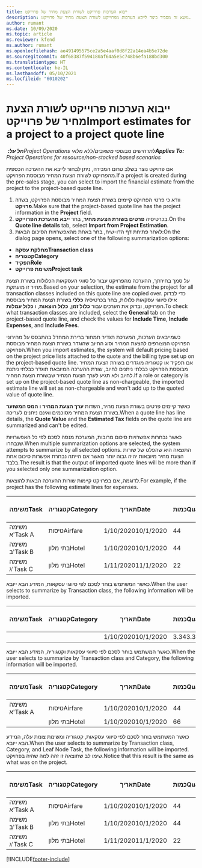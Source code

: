 ```yaml
---
title: ייבוא הערכות פרוייקט לשורת הצעת מחיר של פרוייקט
description: נושא זה מסביר כיצד לייבא הערכות מפרוייקט לשורת הצעת מחיר של פרוייקט.
author: rumant
ms.date: 10/09/2020
ms.topic: article
ms.reviewer: kfend
ms.author: rumant
ms.openlocfilehash: ae491495575ce2a5e4aaf0d8f22a14ea4b5e72de
ms.sourcegitcommit: 40f68387f594180af64a5e5c748b6efa188bd300
ms.translationtype: HT
ms.contentlocale: he-IL
ms.lasthandoff: 05/10/2021
ms.locfileid: "6010202"
---
```

# <a name="import-estimates-for-a-project-to-a-project-quote-line"></a><span data-ttu-id="e790c-103">ייבוא הערכות פרוייקט לשורת הצעת מחיר של פרוייקט</span><span class="sxs-lookup"><span data-stu-id="e790c-103">Import estimates for a project to a project quote line</span></span>

<span data-ttu-id="e790c-104">_**חל על:** ‏Project Operations לתרחישים מבוססי משאבים/ללא מלאי_</span><span class="sxs-lookup"><span data-stu-id="e790c-104">_**Applies To:** Project Operations for resource/non-stocked based scenarios_</span></span>


<span data-ttu-id="e790c-105">אם פרויקט נוצר בשלב טרום המכירה, ניתן לבחור לייבא את ההערכה הכספית מהפרויקט לשורת הצעת המחיר מבוססת הפרויקט.</span><span class="sxs-lookup"><span data-stu-id="e790c-105">If a project is created during the pre-sales stage, you can select to import the financial estimate from the project to the project-based quote line.</span></span>

1. <span data-ttu-id="e790c-106">וודא כי פרטי הפרויקט קיימים בשורת הצעת המחיר מבוססת הפרויקט, בשדה **פרויקט**.</span><span class="sxs-lookup"><span data-stu-id="e790c-106">Make sure that the project-based quote line has the project information in the **Project** field.</span></span>
2. <span data-ttu-id="e790c-107">בכרטיסיה **פרטים בשורת הצעת מחיר**, בחר **ייבא מהערכת הפרוייקט**.</span><span class="sxs-lookup"><span data-stu-id="e790c-107">On the **Quote line details** tab, select **Import from Project Estimation**.</span></span>
3. <span data-ttu-id="e790c-108">לאחר פתיחת דף הדו-שיח, בחר באחת מהאפשרויות הסיכום הבאות:</span><span class="sxs-lookup"><span data-stu-id="e790c-108">On the dialog page opens, select one of the following summarization options:</span></span>

  - <span data-ttu-id="e790c-109">**מחלקת עסקה**</span><span class="sxs-lookup"><span data-stu-id="e790c-109">**Transaction class**</span></span>
  - <span data-ttu-id="e790c-110">**קטגוריה**</span><span class="sxs-lookup"><span data-stu-id="e790c-110">**Category**</span></span>
  - <span data-ttu-id="e790c-111">**תפקיד**</span><span class="sxs-lookup"><span data-stu-id="e790c-111">**Role**</span></span> 
  - <span data-ttu-id="e790c-112">**משימת פרוייקט**</span><span class="sxs-lookup"><span data-stu-id="e790c-112">**Project task**</span></span>

<span data-ttu-id="e790c-113">על סמך בחירתך, ההערכה מהפרויקט עבור כל סווגי העסקאות הכלולות בשורת הצעת מחיר זו מועתקת.</span><span class="sxs-lookup"><span data-stu-id="e790c-113">Based on your selection, the estimate from the project for all transaction classes included on this quote line are copied over.</span></span> <span data-ttu-id="e790c-114">כדי לבדוק אילו סיווגי עסקאות כלולות, בחר בכרטיסיה **כללי** בשורת הצעת המחיר מבוססת הפרויקט, ובדוק את הערכים עבור **כלול זמן**, **כלול הוצאות**, ו **כלול עמלות**.</span><span class="sxs-lookup"><span data-stu-id="e790c-114">To check what transaction classes are included, select the **General** tab on the project-based quote line, and check the values for **Include Time**, **Include Expenses**, and **Include Fees**.</span></span>

<span data-ttu-id="e790c-115">כשמייבאים הערכות, המערכת תגדיר תמחור ברירת המחדל בהתבסס על מחירוני הפרויקט המצורפים להצעת המחיר וסוג החיוב שהוגדר בשורת הצעת המחיר מבוססת הפרויקט.</span><span class="sxs-lookup"><span data-stu-id="e790c-115">When you import estimates, the system will default pricing based on the project price lists attached to the quote and the billing type set up on the project-based quote line.</span></span> <span data-ttu-id="e790c-116">אם תפקיד או קטגוריה מוגדרים בשורת הצעת המחיר מבוססת הפרויקט כבלתי ניתנים לחיוב, שורת ההערכה המיובאת תוגדר כבלתי ניתנת לחיוב ולא תגיע לערך הצעת המחיר שבשורת הצעת המחיר.</span><span class="sxs-lookup"><span data-stu-id="e790c-116">If a role or category is set up on the project-based quote line as non-chargeable, the imported estimate line will set as non-chargeable and won't add up to the quoted value of quote line.</span></span>

<span data-ttu-id="e790c-117">כאשר קיימים פרטים בשורת הצעת מחיר, השדות **ערך הצעת המחיר** ו **המס המשוער** בשורת הצעת המחיר מסוכמים ואינם ניתנים לעריכה.</span><span class="sxs-lookup"><span data-stu-id="e790c-117">When a quote line has line details, the **Quote Value** and the **Estimated Tax** fields on the quote line are summarized and can't be edited.</span></span>

<span data-ttu-id="e790c-118">כאשר נבחרות אפשרויות סיכום מרובות, המערכת מנסה לסכם לפי כל האפשרויות שנבחרו.</span><span class="sxs-lookup"><span data-stu-id="e790c-118">When multiple summarization options are selected, the system attempts to summarize by all selected options.</span></span> <span data-ttu-id="e790c-119">התוצאה היא שהפלט של שורות הצעת מחיר מיובאות יהיה גבוה יותר מאשר אם הייתה נבחרת אפשרות סיכום אחת בלבד.</span><span class="sxs-lookup"><span data-stu-id="e790c-119">The result is that the output of imported quote lines will be more than if you selected only one summarization option.</span></span>

<span data-ttu-id="e790c-120">לדוגמה, אם בפרויקט קיימות שורות ההערכה הבאות להוצאות.</span><span class="sxs-lookup"><span data-stu-id="e790c-120">For example, if the project has the following estimate lines for expenses.</span></span>

| <span data-ttu-id="e790c-121">משימה</span><span class="sxs-lookup"><span data-stu-id="e790c-121">Task</span></span> | <span data-ttu-id="e790c-122">קטגוריה</span><span class="sxs-lookup"><span data-stu-id="e790c-122">Category</span></span> | <span data-ttu-id="e790c-123">תאריך</span><span class="sxs-lookup"><span data-stu-id="e790c-123">Date</span></span> | <span data-ttu-id="e790c-124">כמות</span><span class="sxs-lookup"><span data-stu-id="e790c-124">Quantity</span></span> | <span data-ttu-id="e790c-125">מחיר יחידה</span><span class="sxs-lookup"><span data-stu-id="e790c-125">Unit price</span></span> | <span data-ttu-id="e790c-126">סכום</span><span class="sxs-lookup"><span data-stu-id="e790c-126">Amount</span></span> |
| --- | --- | --- | --- | --- | --- |
| <span data-ttu-id="e790c-127">משימה א'</span><span class="sxs-lookup"><span data-stu-id="e790c-127">Task A</span></span> | <span data-ttu-id="e790c-128">טיסות</span><span class="sxs-lookup"><span data-stu-id="e790c-128">Airfare</span></span> | <span data-ttu-id="e790c-129">1/10/2020</span><span class="sxs-lookup"><span data-stu-id="e790c-129">10/1/2020</span></span> | <span data-ttu-id="e790c-130">4</span><span class="sxs-lookup"><span data-stu-id="e790c-130">4</span></span> | <span data-ttu-id="e790c-131">400</span><span class="sxs-lookup"><span data-stu-id="e790c-131">400</span></span> | <span data-ttu-id="e790c-132">1600</span><span class="sxs-lookup"><span data-stu-id="e790c-132">1600</span></span> |
| <span data-ttu-id="e790c-133">משימה ב'</span><span class="sxs-lookup"><span data-stu-id="e790c-133">Task B</span></span> | <span data-ttu-id="e790c-134">בתי מלון</span><span class="sxs-lookup"><span data-stu-id="e790c-134">Hotel</span></span> | <span data-ttu-id="e790c-135">1/10/2020</span><span class="sxs-lookup"><span data-stu-id="e790c-135">10/1/2020</span></span> | <span data-ttu-id="e790c-136">4</span><span class="sxs-lookup"><span data-stu-id="e790c-136">4</span></span> | <span data-ttu-id="e790c-137">200</span><span class="sxs-lookup"><span data-stu-id="e790c-137">200</span></span> | <span data-ttu-id="e790c-138">800</span><span class="sxs-lookup"><span data-stu-id="e790c-138">800</span></span> |
| <span data-ttu-id="e790c-139">משימה ג'</span><span class="sxs-lookup"><span data-stu-id="e790c-139">Task C</span></span> | <span data-ttu-id="e790c-140">בתי מלון</span><span class="sxs-lookup"><span data-stu-id="e790c-140">Hotel</span></span> | <span data-ttu-id="e790c-141">1/11/2020</span><span class="sxs-lookup"><span data-stu-id="e790c-141">11/1/2020</span></span> | <span data-ttu-id="e790c-142">2</span><span class="sxs-lookup"><span data-stu-id="e790c-142">2</span></span> | <span data-ttu-id="e790c-143">200</span><span class="sxs-lookup"><span data-stu-id="e790c-143">200</span></span> | <span data-ttu-id="e790c-144">400</span><span class="sxs-lookup"><span data-stu-id="e790c-144">400</span></span> |

<span data-ttu-id="e790c-145">כאשר המשתמש בוחר לסכם לפי סיווגי עסקאות, המידע הבא ייובא.</span><span class="sxs-lookup"><span data-stu-id="e790c-145">When the user selects to summarize by Transaction class, the following information will be imported.</span></span>

| <span data-ttu-id="e790c-146">משימה</span><span class="sxs-lookup"><span data-stu-id="e790c-146">Task</span></span> | <span data-ttu-id="e790c-147">קטגוריה</span><span class="sxs-lookup"><span data-stu-id="e790c-147">Category</span></span> | <span data-ttu-id="e790c-148">תאריך</span><span class="sxs-lookup"><span data-stu-id="e790c-148">Date</span></span> | <span data-ttu-id="e790c-149">כמות</span><span class="sxs-lookup"><span data-stu-id="e790c-149">Quantity</span></span> | <span data-ttu-id="e790c-150">מחיר יחידה</span><span class="sxs-lookup"><span data-stu-id="e790c-150">Unit price</span></span> | <span data-ttu-id="e790c-151">סכום</span><span class="sxs-lookup"><span data-stu-id="e790c-151">Amount</span></span> |
| --- | --- | --- | --- | --- | --- |
| | | <span data-ttu-id="e790c-152">1/10/2020</span><span class="sxs-lookup"><span data-stu-id="e790c-152">10/1/2020</span></span> | <span data-ttu-id="e790c-153">3.34</span><span class="sxs-lookup"><span data-stu-id="e790c-153">3.34</span></span> | <span data-ttu-id="e790c-154">840</span><span class="sxs-lookup"><span data-stu-id="e790c-154">840</span></span> | <span data-ttu-id="e790c-155">2800</span><span class="sxs-lookup"><span data-stu-id="e790c-155">2800</span></span> |

<span data-ttu-id="e790c-156">כאשר המשתמש בוחר לסכם לפי סיווגי עסקאות וקטגוריה, המידע הבא ייובא.</span><span class="sxs-lookup"><span data-stu-id="e790c-156">When the user selects to summarize by Transaction class and Category, the following information will be imported.</span></span>

| <span data-ttu-id="e790c-157">משימה</span><span class="sxs-lookup"><span data-stu-id="e790c-157">Task</span></span> | <span data-ttu-id="e790c-158">קטגוריה</span><span class="sxs-lookup"><span data-stu-id="e790c-158">Category</span></span> | <span data-ttu-id="e790c-159">תאריך</span><span class="sxs-lookup"><span data-stu-id="e790c-159">Date</span></span> | <span data-ttu-id="e790c-160">כמות</span><span class="sxs-lookup"><span data-stu-id="e790c-160">Quantity</span></span> | <span data-ttu-id="e790c-161">מחיר יחידה</span><span class="sxs-lookup"><span data-stu-id="e790c-161">Unit price</span></span> | <span data-ttu-id="e790c-162">סכום</span><span class="sxs-lookup"><span data-stu-id="e790c-162">Amount</span></span> |
| --- | --- | --- | --- | --- | --- |
| <span data-ttu-id="e790c-163">משימה א'</span><span class="sxs-lookup"><span data-stu-id="e790c-163">Task A</span></span> | <span data-ttu-id="e790c-164">טיסות</span><span class="sxs-lookup"><span data-stu-id="e790c-164">Airfare</span></span> | <span data-ttu-id="e790c-165">1/10/2020</span><span class="sxs-lookup"><span data-stu-id="e790c-165">10/1/2020</span></span> | <span data-ttu-id="e790c-166">4</span><span class="sxs-lookup"><span data-stu-id="e790c-166">4</span></span> | <span data-ttu-id="e790c-167">400</span><span class="sxs-lookup"><span data-stu-id="e790c-167">400</span></span> | <span data-ttu-id="e790c-168">1600</span><span class="sxs-lookup"><span data-stu-id="e790c-168">1600</span></span> |
| | <span data-ttu-id="e790c-169">בתי מלון</span><span class="sxs-lookup"><span data-stu-id="e790c-169">Hotel</span></span> | <span data-ttu-id="e790c-170">1/10/2020</span><span class="sxs-lookup"><span data-stu-id="e790c-170">10/1/2020</span></span> | <span data-ttu-id="e790c-171">6</span><span class="sxs-lookup"><span data-stu-id="e790c-171">6</span></span> | <span data-ttu-id="e790c-172">200</span><span class="sxs-lookup"><span data-stu-id="e790c-172">200</span></span> | <span data-ttu-id="e790c-173">1200</span><span class="sxs-lookup"><span data-stu-id="e790c-173">1200</span></span> |

<span data-ttu-id="e790c-174">כאשר המשתמש בוחר לסכם לפי סיווגי עסקאות, קטגוריה ומשימת צומת עלה, המידע הבא ייובא.</span><span class="sxs-lookup"><span data-stu-id="e790c-174">When the user selects to summarize by Transaction class, Category, and Leaf Node Task, the following information will be imported.</span></span> <span data-ttu-id="e790c-175">שימו לב שתוצאה זו זהה למה שהיה בפרויקט.</span><span class="sxs-lookup"><span data-stu-id="e790c-175">Notice that this result is the same as what was on the project.</span></span>

| <span data-ttu-id="e790c-176">משימה</span><span class="sxs-lookup"><span data-stu-id="e790c-176">Task</span></span> | <span data-ttu-id="e790c-177">קטגוריה</span><span class="sxs-lookup"><span data-stu-id="e790c-177">Category</span></span> | <span data-ttu-id="e790c-178">תאריך</span><span class="sxs-lookup"><span data-stu-id="e790c-178">Date</span></span> | <span data-ttu-id="e790c-179">כמות</span><span class="sxs-lookup"><span data-stu-id="e790c-179">Quantity</span></span> | <span data-ttu-id="e790c-180">מחיר יחידה</span><span class="sxs-lookup"><span data-stu-id="e790c-180">Unit price</span></span> | <span data-ttu-id="e790c-181">סכום</span><span class="sxs-lookup"><span data-stu-id="e790c-181">Amount</span></span> |
| --- | --- | --- | --- | --- | --- |
| <span data-ttu-id="e790c-182">משימה א'</span><span class="sxs-lookup"><span data-stu-id="e790c-182">Task A</span></span> | <span data-ttu-id="e790c-183">טיסות</span><span class="sxs-lookup"><span data-stu-id="e790c-183">Airfare</span></span> | <span data-ttu-id="e790c-184">1/10/2020</span><span class="sxs-lookup"><span data-stu-id="e790c-184">10/1/2020</span></span> | <span data-ttu-id="e790c-185">4</span><span class="sxs-lookup"><span data-stu-id="e790c-185">4</span></span> | <span data-ttu-id="e790c-186">400</span><span class="sxs-lookup"><span data-stu-id="e790c-186">400</span></span> | <span data-ttu-id="e790c-187">1600</span><span class="sxs-lookup"><span data-stu-id="e790c-187">1600</span></span> |
| <span data-ttu-id="e790c-188">משימה ב'</span><span class="sxs-lookup"><span data-stu-id="e790c-188">Task B</span></span> | <span data-ttu-id="e790c-189">בתי מלון</span><span class="sxs-lookup"><span data-stu-id="e790c-189">Hotel</span></span> | <span data-ttu-id="e790c-190">1/10/2020</span><span class="sxs-lookup"><span data-stu-id="e790c-190">10/1/2020</span></span> | <span data-ttu-id="e790c-191">4</span><span class="sxs-lookup"><span data-stu-id="e790c-191">4</span></span> | <span data-ttu-id="e790c-192">200</span><span class="sxs-lookup"><span data-stu-id="e790c-192">200</span></span> | <span data-ttu-id="e790c-193">800</span><span class="sxs-lookup"><span data-stu-id="e790c-193">800</span></span> |
| <span data-ttu-id="e790c-194">משימה ג'</span><span class="sxs-lookup"><span data-stu-id="e790c-194">Task C</span></span> | <span data-ttu-id="e790c-195">בתי מלון</span><span class="sxs-lookup"><span data-stu-id="e790c-195">Hotel</span></span> | <span data-ttu-id="e790c-196">1/11/2020</span><span class="sxs-lookup"><span data-stu-id="e790c-196">11/1/2020</span></span> | <span data-ttu-id="e790c-197">2</span><span class="sxs-lookup"><span data-stu-id="e790c-197">2</span></span> | <span data-ttu-id="e790c-198">200</span><span class="sxs-lookup"><span data-stu-id="e790c-198">200</span></span> | <span data-ttu-id="e790c-199">400</span><span class="sxs-lookup"><span data-stu-id="e790c-199">400</span></span> |


[!INCLUDE[footer-include](../includes/footer-banner.md)]

